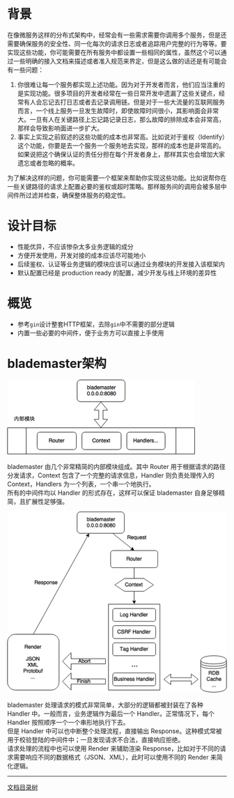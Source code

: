 # 背景

在像微服务这样的分布式架构中，经常会有一些需求需要你调用多个服务，但是还需要确保服务的安全性、同一化每次的请求日志或者追踪用户完整的行为等等。要实现这些功能，你可能需要在所有服务中都设置一些相同的属性，虽然这个可以通过一些明确的接入文档来描述或者准入规范来界定，但是这么做的话还是有可能会有一些问题：

1. 你很难让每一个服务都实现上述功能。因为对于开发者而言，他们应当注重的是实现功能。很多项目的开发者经常在一些日常开发中遗漏了这些关键点，经常有人会忘记去打日志或者去记录调用链。但是对于一些大流量的互联网服务而言，一个线上服务一旦发生故障时，即使故障时间很小，其影响面会非常大。一旦有人在关键路径上忘记路记录日志，那么故障的排除成本会非常高，那样会导致影响面进一步扩大。
2. 事实上实现之前叙述的这些功能的成本也非常高。比如说对于鉴权（Identify）这个功能，你要是去一个服务一个服务地去实现，那样的成本也是非常高的。如果说把这个确保认证的责任分担在每个开发者身上，那样其实也会增加大家遗忘或者忽略的概率。

为了解决这样的问题，你可能需要一个框架来帮助你实现这些功能。比如说帮你在一些关键路径的请求上配置必要的鉴权或超时策略。那样服务间的调用会被多层中间件所过滤并检查，确保整体服务的稳定性。

# 设计目标

* 性能优异，不应该惨杂太多业务逻辑的成分
* 方便开发使用，开发对接的成本应该尽可能地小
* 后续鉴权、认证等业务逻辑的模块应该可以通过业务模块的开发接入该框架内
* 默认配置已经是 production ready 的配置，减少开发与线上环境的差异性

# 概览

* 参考`gin`设计整套HTTP框架，去除`gin`中不需要的部分逻辑
* 内置一些必要的中间件，便于业务方可以直接上手使用

# blademaster架构

![bm-arch](/doc/img/bm-arch-2-2.png)

blademaster 由几个非常精简的内部模块组成。其中 Router 用于根据请求的路径分发请求，Context 包含了一个完整的请求信息，Handler 则负责处理传入的 Context，Handlers 为一个列表，一个串一个地执行。  
所有的中间件均以 Handler 的形式存在，这样可以保证 blademaster 自身足够精简，且扩展性足够强。

![bm-arch](/doc/img/bm-arch-2-3.png)

blademaster 处理请求的模式非常简单，大部分的逻辑都被封装在了各种 Handler 中。一般而言，业务逻辑作为最后一个 Handler。正常情况下，每个 Handler 按照顺序一个一个串形地执行下去。  
但是 Handler 中可以也中断整个处理流程，直接输出 Response。这种模式常被用于校验登陆的中间件中；一旦发现请求不合法，直接响应拒绝。  
请求处理的流程中也可以使用 Render 来辅助渲染 Response，比如对于不同的请求需要响应不同的数据格式（JSON、XML），此时可以使用不同的 Render 来简化逻辑。  


-------------

[文档目录树](summary.md)
